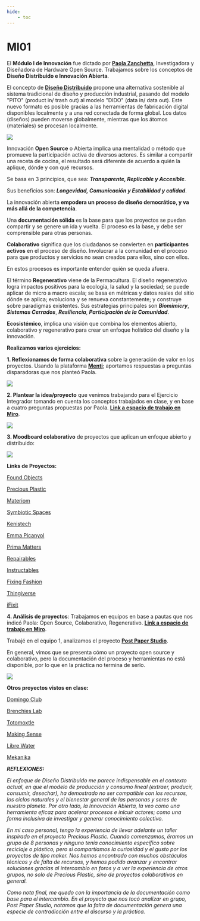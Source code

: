 ```yaml
---
hide:
    - toc
---
```


# MI01

El **Módulo I de Innovación** fue dictado por **[Paola Zanchetta](https://distributeddesign.eu/talent/paola-zanchetta/)**, Investigadora y Diseñadora de Hardware Open Source.
Trabajamos sobre los conceptos de **Diseño Distribuido e Innovación Abierta**.

El concepto de **[Diseño Distribuido](https://fablabbcn.org/projects/distributed-design)** propone una alternativa sostenible al sistema tradicional de diseño y producción industrial, pasando del modelo "PITO" (product in/ trash out) al modelo "DIDO" (data in/ data out).
Este nuevo formato es posible gracias a las herramientas de fabricación digital disponibles localmente y a una red conectada de forma global. Los datos (diseños) pueden moverse globalmente, mientras que los átomos (materiales) se procesan localmente. 

![](../images/dd.JPG)

Innovación **Open Source** o Abierta implica una mentalidad o método que promueve la participación activa de diversos actores. 
Es similar a compartir una receta de cocina, el resultado será diferente de acuerdo a quién la aplique, dónde y con qué recursos.

Se basa en 3 principios, que sea: ***Transparente, Replicable y Accesible***.

Sus beneficios son: ***Longevidad, Comunicación y Estabilidad y calidad***.

La innovación abierta **empodera un proceso de diseño democrático, y va más allá de la competencia**.

Una **documentación sólida** es la base para que los proyectos se puedan compartir y se genere un ida y vuelta. El proceso es la base, y debe ser comprensible para otras personas.

**Colaborativo** significa que los ciudadanos se convierten en **participantes activos** en el proceso de diseño. Involucrar a la comunidad en el proceso para que productos y servicios no sean creados para ellos, sino con ellos. 

En estos procesos es importante entender quién se queda afuera.

El término **Regenerativo** viene de la Permacultura. El diseño regenerativo logra impactos positivos para la ecología, la salud y la sociedad; se puede aplicar de micro a macro escala; se basa en métricas y datos reales del sitio dónde se aplica; evoluciona y se renueva constantemente; y construye sobre paradigmas existentes.
Sus estrategias principales son ***Biomimicry***, ***Sistemas Cerrados***, ***Resiliencia***, ***Participación de la Comunidad***.

**Ecosistémico**, implica una visión que combina los elementos abierto, colaborativo y regenerativo para crear un enfoque holístico del diseño y la innovación.



**Realizamos varios ejercicios:**

**1. Reflexionamos de forma colaborativa** sobre la generación de valor en los proyectos. Usando la plataforma **[Menti](https://www.menti.com/)**; aportamos respuestas a preguntas disparadoras que nos planteó Paola.

![](../images/menti.JPG)


**2. Plantear la idea/proyecto** que venimos trabajando para el Ejercicio Integrador tomando en cuenta los conceptos trabajados en clase, y en base a cuatro preguntas propuestas por Paola. **[Link a espacio de trabajo en Miro](https://miro.com/app/board/uXjVKMo0rPU=/)**.

![](../images/conectores.JPG)


**3. Moodboard colaborativo** de proyectos que aplican un enfoque abierto y distribuido:

![](../images/mb.JPG)


**Links de Proyectos:**

[Found Objects](https://www.fictionfactory.nl/en/sustainability/found-objects/)

[Precious Plastic](https://www.preciousplastic.com/)

[Materiom](https://materiom.org/commons)

[Symbiotic Spaces](https://espacioopen.com/residencia-symbiotic-spaces/)

[Kenistech](https://fkenistech.wixsite.com/kenistech)

[Emma Picanyol](https://class.textile-academy.org/2023/emma-picanyol/Final%20project/)

[Prima Matters](https://www.primamatters.com/)

[Repairables](https://distributeddesign.eu/talent/repairables/)

[Instructables](https://www.instructables.com/)

[Fixing Fashion](https://fixing.fashion/)

[Thingiverse](https://www.thingiverse.com/)

[iFixit](https://es.ifixit.com/)


**4. Análisis de proyectos**: Trabajamos en equipos en base a pautas que nos indicó Paola: Open Source, Colaborativo, Regenerativo.
**[Link a espacio de trabajo en Miro](https://miro.com/app/board/uXjVKMo0rPU=/)**.

Trabajé en el equipo 1, analizamos el proyecto **[Post Paper Studio](https://www.instagram.com/postpaperstudio/?hl=es)**.

En general, vimos que se presenta cómo un proyecto open source y colaborativo, pero la documentación del proceso y herramientas no está disponible, por lo que en la práctica no termina de serlo.

![](../images/pps.JPG)



**Otros proyectos vistos en clase:**

[Domingo Club](https://domingoclub.com/)

[Brenchies Lab](https://brenchies.com/)

[Totomoxtle](https://www.fernandolaposse.com/totomoxle/)

[Making Sense](https://making-sense.eu/)

[Libre Water](https://distributeddesign.eu/talent/tom-dietel/)

[Mekanika](https://www.mekanika.io/)



***REFLEXIONES:***

*El enfoque de Diseño Distribuido me parece indispensable en el contexto actual, en que el modelo de producción y consumo lineal (extraer, producir, consumir, desechar), ha demostrado no ser compatible con los recursos, los ciclos naturales y el bienestar general de las personas y seres de nuestro planeta.*
*Por otro lado, la Innovación Abierta, la veo como una herramienta eficaz para acelerar procesos e inlcuir actores; como una forma inclusiva de investigar y generar conocimiento colectivo.* 

*En mi caso personal, tengo la experiencia de llevar adelante un taller inspirado en el proyecto Precious Plastic. Cuando comenzamos, éramos un grupo de 8 personas y ninguno tenía conocimiento específico sobre reciclaje o plástico, pero si compartíamos la curiosidad y el gusto por los proyectos de tipo maker. Nos hemos encontrado con muchos obstáculos técnicos y de falta de recursos, y hemos podido avanzar y encontrar soluciones gracias al intercambio en foros y a ver la experiencia de otros grupos, no solo de Precious Plastic, sino de proyectos colaborativos en general.*

*Como nota final, me quedo con la importancia de la documentación como base para el intercambio. En el proyecto que nos tocó analizar en grupo, Post Paper Studio, notamos que la falta de documentación genera una especie de contradicción entre el discurso y la práctica.* 
